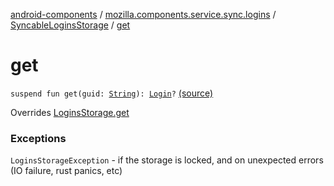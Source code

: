 [android-components](../../index.md) / [mozilla.components.service.sync.logins](../index.md) / [SyncableLoginsStorage](index.md) / [get](./get.md)

# get

`suspend fun get(guid: `[`String`](https://kotlinlang.org/api/latest/jvm/stdlib/kotlin/-string/index.html)`): `[`Login`](../../mozilla.components.concept.storage/-login/index.md)`?` [(source)](https://github.com/mozilla-mobile/android-components/blob/master/components/service/sync-logins/src/main/java/mozilla/components/service/sync/logins/SyncableLoginsStorage.kt#L166)

Overrides [LoginsStorage.get](../../mozilla.components.concept.storage/-logins-storage/get.md)

### Exceptions

`LoginsStorageException` - if the storage is locked, and on unexpected
    errors (IO failure, rust panics, etc)